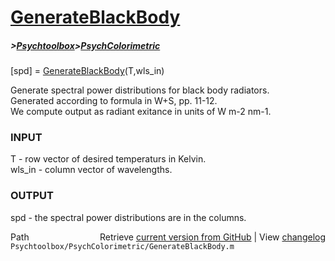 # [GenerateBlackBody](GenerateBlackBody)
##### >[Psychtoolbox](Psychtoolbox)>[PsychColorimetric](PsychColorimetric)

[spd] = [GenerateBlackBody](GenerateBlackBody)(T,wls\_in)  
  
Generate spectral power distributions for black body radiators.  
Generated according to formula in W+S, pp. 11-12.  
We compute output as radiant exitance in units of W m-2 nm-1.  
  
### INPUT  
  T - row vector of desired temperaturs in Kelvin.  
  wls\_in - column vector of wavelengths.  
  
### OUTPUT  
  spd - the spectral power distributions are in the columns.  




<div class="code_header" style="text-align:right;">
  <span style="float:left;">Path&nbsp;&nbsp;</span> <span class="counter">Retrieve <a href=
  "https://raw.github.com/Psychtoolbox-3/Psychtoolbox-3/beta/Psychtoolbox/PsychColorimetric/GenerateBlackBody.m">current version from GitHub</a> | View <a href=
  "https://github.com/Psychtoolbox-3/Psychtoolbox-3/commits/beta/Psychtoolbox/PsychColorimetric/GenerateBlackBody.m">changelog</a></span>
</div>
<div class="code">
  <code>Psychtoolbox/PsychColorimetric/GenerateBlackBody.m</code>
</div>


